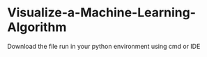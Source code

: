 # Visualize-a-Machine-Learning-Algorithm
Download the file
run in your python environment using cmd or IDE
